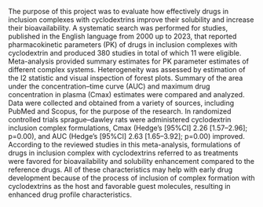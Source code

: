 The purpose of this project was to evaluate how effectively drugs in inclusion complexes with cyclodextrins improve their solubility and increase their bioavailability. A systematic search was performed for studies, published in the English language from 2000 up to 2023, that reported pharmacokinetic parameters (PK) of drugs in inclusion complexes with cyclodextrin and produced 380 studies in total of which 11 were eligible.  Meta-analysis provided summary estimates for PK parameter estimates of different complex systems. Heterogeneity was assessed by estimation of the I2 statistic and visual inspection of forest plots. Summary of the area under the concentration–time curve (AUC) and maximum drug concentration in plasma (Cmax) estimates were compared and analyzed. Data were collected and obtained from a variety of sources, including PubMed and Scopus, for the purpose of the research. In randomized controlled trials sprague–dawley rats were administered cyclodextrin inclusion complex formulations, Cmax (Hedge’s [95%CI] 2.26 [1.57–2.96]; p=0.00), and AUC (Hedge’s [95%CI] 2.63 [1.65–3.92]; p=0.00) improved. According to the reviewed studies in this meta-analysis, formulations of drugs in inclusion complex with cyclodextrins referred to as treatments were favored for bioavailability and solubility enhancement compared to the reference drugs. All of these characteristics may help with early drug development because of the process of inclusion of complex formation with cyclodextrins as the host and favorable guest molecules, resulting in enhanced drug profile characteristics.
